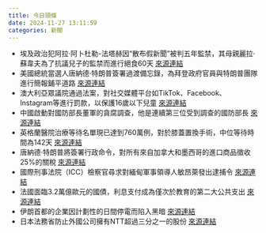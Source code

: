 ```yaml
---
title: 今日頭條
date: 2024-11-27 13:11:59
categories: 新聞            
---
```

- 埃及政治犯阿拉·阿卜杜勒-法塔赫因“散布假新聞”被判五年監禁，其母親麗拉·蘇韋夫為了抗議兒子的監禁而進行絕食60天 [來源連結](https://www.theguardian.com/commentisfree/2024/nov/27/egypt-alaa-abd-el-fattah-jail-free-hunger-strike-laila-soueif)
- 美國總統當選人唐納德·特朗普簽署過渡備忘錄，為拜登政府官員與特朗普團隊進行簡報鋪平道路 [來源連結](https://www.aljazeera.com/news/2024/11/27/breaking-norms-trump-signs-transition-memorandum-with-biden-white-house)
- 澳大利亞眾議院通過法案，對社交媒體平台如TikTok、Facebook、Instagram等進行罰款，以保護16歲以下兒童 [來源連結](https://www.aljazeera.com/news/2024/11/27/australia-moves-step-closer-to-world-first-social-media-ban-for-under-sixteens)
- 中國啟動對國防部長董軍的貪腐調查，他是連續第三位受到調查的國防部長 [來源連結](https://www.aljazeera.com/news/2024/11/27/china-launches-corruption-probe-against-defence-minister-dong-jun-report)
- 英格蘭醫院治療等待名單現已達到760萬例，對於膝蓋置換手術，中位等待時間為142天 [來源連結](https://www.theguardian.com/society/2024/nov/27/bone-on-bone-agony-the-cruel-reality-of-facing-a-three-year-waiting-list-for-a-new-knee)
- 唐納德·特朗普將簽署行政命令，對所有來自加拿大和墨西哥的進口商品徵收25%的關稅 [來源連結](https://www.theguardian.com/us-news/2024/nov/27/trump-tariffs-explained)
- 國際刑事法院（ICC）檢察官尋求對緬甸軍事領導人敏昂萊發出逮捕令 [來源連結](https://www.japantimes.co.jp/news/2024/11/27/world/icc-myanmar-rohingya/)
- 法國面臨3.2萬億歐元的國債，利息支付成為僅次於教育的第二大公共支出 [來源連結](https://www.theguardian.com/commentisfree/2024/nov/27/france-cannabis-consumption-europe-tax-decriminalisation-crime)
- 伊朗首都的企業因計劃性的日間停電而陷入黑暗 [來源連結](https://www.japantimes.co.jp/business/2024/11/27/companies/iran-businesses-power-blackouts/)
- 日本法務省防止外國公司擁有NTT超過三分之一的股份 [來源連結](https://www.japantimes.co.jp/business/2024/11/27/companies/ntt-law-panel/)



